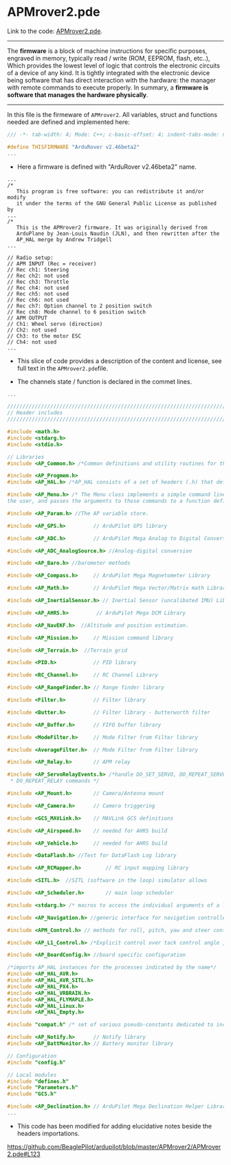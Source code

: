 # APMrover2.pde

Link to the code: [APMrover2.pde](https://github.com/BeaglePilot/ardupilot/blob/master/APMrover2/APMrover2.pde).

---
The **firmware** is a block of machine instructions for specific purposes, engraved in memory, typically read / write (ROM, EEPROM, flash, etc..), Which provides the lowest level of logic that controls the electronic circuits of a device of any kind. It is tightly integrated with the electronic device being software that has direct interaction with the hardware: the manager with remote commands to execute properly.
In summary, a **firmware is software that manages the hardware physically**.

---

In this file is the firmeware of `APMrover2`. All   variables, struct and functions needed are defined and implemented here:



```cpp
/// -*- tab-width: 4; Mode: C++; c-basic-offset: 4; indent-tabs-mode: nil -*-

#define THISFIRMWARE "ArduRover v2.46beta2"
...
```
- Here a firmware is defined with "ArduRover v2.46beta2" name.

```
...
/*
   This program is free software: you can redistribute it and/or modify
   it under the terms of the GNU General Public License as published by
...
/*
   This is the APMrover2 firmware. It was originally derived from
   ArduPlane by Jean-Louis Naudin (JLN), and then rewritten after the
   AP_HAL merge by Andrew Tridgell
...

// Radio setup:
// APM INPUT (Rec = receiver)
// Rec ch1: Steering
// Rec ch2: not used
// Rec ch3: Throttle
// Rec ch4: not used
// Rec ch5: not used
// Rec ch6: not used
// Rec ch7: Option channel to 2 position switch
// Rec ch8: Mode channel to 6 position switch
// APM OUTPUT
// Ch1: Wheel servo (direction)
// Ch2: not used
// Ch3: to the motor ESC
// Ch4: not used
...
```
- This slice of code provides a description of the content and license, see full text in the `APMrover2.pde`file.


- The channels state / function is declared in the commet lines.

```cpp
...

////////////////////////////////////////////////////////////////////////////////
// Header includes
////////////////////////////////////////////////////////////////////////////////

#include <math.h>
#include <stdarg.h>
#include <stdio.h>

// Libraries
#include <AP_Common.h> /*Common definitions and utility routines for the ArduPilot libraries.*/

#include <AP_Progmem.h>
#include <AP_HAL.h> /*AP_HAL consists of a set of headers (.h) that define the classes and methods that should be implemmented if ardupilot should run in a new device/architecture.*/

#include <AP_Menu.h> /* The Menu class implements a simple command line that accepts commands typed by
the user, and passes the arguments to those commands to a function defined as handing the command.*/

#include <AP_Param.h> //The AP variable store.

#include <AP_GPS.h>         // ArduPilot GPS library

#include <AP_ADC.h>         // ArduPilot Mega Analog to Digital Converter Library

#include <AP_ADC_AnalogSource.h> //Analog-digital conversion

#include <AP_Baro.h> //barometer methods

#include <AP_Compass.h>     // ArduPilot Mega Magnetometer Library

#include <AP_Math.h>        // ArduPilot Mega Vector/Matrix math Library

#include <AP_InertialSensor.h> // Inertial Sensor (uncalibated IMU) Library

#include <AP_AHRS.h>         // ArduPilot Mega DCM Library

#include <AP_NavEKF.h>  //Altitude and position estimation.

#include <AP_Mission.h>     // Mission command library

#include <AP_Terrain.h>  //Terrain grid

#include <PID.h>            // PID library

#include <RC_Channel.h>     // RC Channel Library

#include <AP_RangeFinder.h>	// Range finder library

#include <Filter.h>			// Filter library

#include <Butter.h>			// Filter library - butterworth filter

#include <AP_Buffer.h>      // FIFO buffer library

#include <ModeFilter.h>		// Mode Filter from Filter library

#include <AverageFilter.h>	// Mode Filter from Filter library

#include <AP_Relay.h>       // APM relay

#include <AP_ServoRelayEvents.h> /*handle DO_SET_SERVO, DO_REPEAT_SERVO, DO_SET_RELAY and
 * DO_REPEAT_RELAY commands */

#include <AP_Mount.h>		// Camera/Antenna mount

#include <AP_Camera.h>		// Camera triggering

#include <GCS_MAVLink.h>    // MAVLink GCS definitions

#include <AP_Airspeed.h>    // needed for AHRS build

#include <AP_Vehicle.h>     // needed for AHRS build

#include <DataFlash.h> //Test for DataFlash Log library

#include <AP_RCMapper.h>        // RC input mapping library

#include <SITL.h>  //SITL (software in the loop) simulator allows

#include <AP_Scheduler.h>       // main loop scheduler

#include <stdarg.h> /* macros to access the individual arguments of a list of unnamed arguments ( http://www.cplusplus.com/reference/cstdarg/ ) */

#include <AP_Navigation.h> //generic interface for navigation controllers.

#include <APM_Control.h> // methods for roll, pitch, yaw and steer control.

#include <AP_L1_Control.h> /*Explicit control over tack control angle ,frequency and damping */

#include <AP_BoardConfig.h> //board specific configuration

/*imports AP_HAL instances for the processes indicated by the name*/
#include <AP_HAL_AVR.h>
#include <AP_HAL_AVR_SITL.h>
#include <AP_HAL_PX4.h>
#include <AP_HAL_VRBRAIN.h>
#include <AP_HAL_FLYMAPLE.h>
#include <AP_HAL_Linux.h>
#include <AP_HAL_Empty.h>

#include "compat.h" /* set of various pseudo-constants dedicated to increase compatibility between the TI-89 and TI-92 Plus and between AMS versions.*/

#include <AP_Notify.h>      // Notify library
#include <AP_BattMonitor.h> // Battery monitor library

// Configuration
#include "config.h"

// Local modules
#include "defines.h"
#include "Parameters.h"
#include "GCS.h"

#include <AP_Declination.h> // ArduPilot Mega Declination Helper Library
...
```
- This code has been modified for adding elucidative notes beside the headers importations.

https://github.com/BeaglePilot/ardupilot/blob/master/APMrover2/APMrover2.pde#L123
